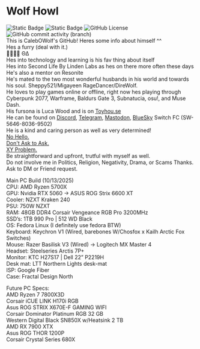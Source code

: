 # Wolf Howl  
![Static Badge](https://img.shields.io/badge/gay-wolf?style=flat&logo=github&logoColor=646464&label=CalebOWolf&labelColor=000000&color=00ff7f&link=https%3A%2F%2Fgithub.com%2FCalebOWolf%2Fwolf-howl)  ![Static Badge](https://img.shields.io/badge/calebowolf-discord?style=flat&logo=discord&label=Discord&labelColor=000000&color=00ff7f&link=https%3A%2F%2Fgithub.com%2FCalebOWolf%2Fwolf-howl)  ![GitHub License](https://img.shields.io/github/license/calebowolf/wolf-howl?logo=github&logoColor=646464&label=License&labelColor=000000&color=202020)  ![GitHub commit activity (branch)](https://img.shields.io/github/commit-activity/t/calebowolf/wolf-howl?logo=github&logoColor=646464&label=GitHub%20Commits&labelColor=202020&color=000000)  
This is CalebOWolf's GitHub! Heres some info about himself ^^  
Hes a furry (deal with it.)  
🐺🏳️‍🌈 ΘΔ  
Hes into technology and learning is his fav thing about itself  
Hes into Second Life By Linden Labs as hes on there more often these days  
He's also a mentor on Resonite  
He's mated to the two most wonderful husbands in his world and towards his soul. Sheppy521/Migayeen RageDancer/DireWolf.  
He loves to play games online or offline, right now hes playing through Cyberpunk 2077, Warframe, Baldurs Gate 3, Subnatucia, osu!, and Muse Dash.  
His fursona is Luca Wood and is on [Toyhou.se](https://toyhou.se/CalebOWolf)  
He can be found on [Discord](https://discord.com/users/202196441593020416), [Telegram](https://t.me/@CalebMignano), [Mastodon](https://pawb.fun/@CalebOWolf), [BlueSky](https://bsky.app/profile/calebowolf.bsky.social) Switch FC (SW-5646-8036-9502)  
He is a kind and caring person as well as very determined!  
[No Hello.](https://nohello.net/en/)  
[Don't Ask to Ask.](https://dontasktoask.com/)  
[XY Problem.](https://xyproblem.info/)  
Be straightforward and upfront, trutful with myself as well.  
Do not involve me in Politics, Religion, Negativity, Drama, or Scams Thanks.  
Ask to DM or Friend request.

Main PC Build (10/13/2025)  
CPU: AMD Ryzen 5700X  
GPU: Nvidia RTX 5060 -> ASUS ROG Strix 6600 XT  
Cooler: NZXT Kraken 240  
PSU: 750W NZXT  
RAM: 48GB DDR4 Corsair Vengeance RGB Pro 3200MHz  
SSD’s: 1TB 990 Pro | 512 WD Black  
OS: Fedora Linux (I definitely use fedora BTW)  
Keyboard: Keychron V1 (Wired, barebones W/Chosfox x Kailh Arctic Fox Switches)  
Mouse: Razer Basilisk V3 (Wired) -> Logitech MX Master 4  
Headset: Steelseries Arctis 7P+  
Monitor: KTC H27S17 | Dell 22” P2219H  
Desk mat: LTT Northern Lights desk-mat  
ISP: Google Fiber  
Case: Fractal Design North  


Future PC Specs:  
AMD Ryzen 7 7800X3D  
Corsair iCUE LINK H170i RGB  
Asus ROG STRIX X670E-F GAMING WIFI  
Corsair Dominator Platinum RGB 32 GB  
Western Digital Black SN850X w/Heatsink 2 TB  
AMD RX 7900 XTX  
Asus ROG THOR 1200P  
Corsair Crystal Series 680X  
